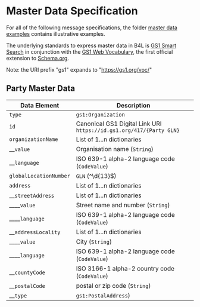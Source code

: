 # Master Data Specification

For all of the following message specifications, the folder [master data examples](masterDataExamples) contains illustrative examples.

The underlying standards to express master data in B4L is [GS1 Smart Search](https://www.gs1.org/standards/gs1-smartsearch/1-6) in conjunction with the [GS1 Web Vocabulary](https://www.gs1.org/gs1-web-vocabulary), the first official extension to [Schema.org](https://schema.org/).

Note: the URI prefix "gs1" expands to "https://gs1.org/voc/"

## Party Master Data

| Data Element | Description |
| --- | -- |
| `type` | `gs1:Organization` |
| `id` | Canonical GS1 Digital Link URI `https://id.gs1.org/417/{Party GLN}` |
| `organizationName` | List of 1...n dictionaries |
|  __`value` | Organisation name (`String`) |
|  __`language` | ISO 639-1 alpha-2 language code (`CodeValue`) |
| `globalLocationNumber` | `GLN` (^\d{13}$) |
| `address` | List of 1...n dictionaries |
|  __`streetAddress` | List of 1...n dictionaries |
|  ____`value` | Street name and number (`String`) |
|  ____`language` | ISO 639-1 alpha-2 language code (`CodeValue`) |
|  __`addressLocality` | List of 1...n dictionaries |
|  ____`value` | City (`String`) |
|  ____`language` | ISO 639-1 alpha-2 language code (`CodeValue`) |
|  __`countyCode` | ISO 3166-1 alpha-2 country code (`CodeValue`) |
|  __`postalCode` | postal or zip code  (`String`) |
|  __`type` | `gs1:PostalAddress`) |